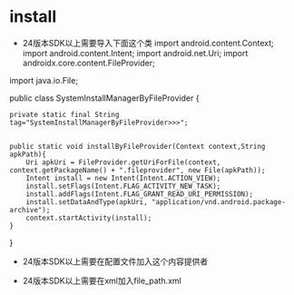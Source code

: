 # install



* 24版本SDK以上需要导入下面这个类
  import android.content.Context;
  import android.content.Intent;
  import android.net.Uri;
import androidx.core.content.FileProvider;


import java.io.File;

public class SystemInstallManagerByFileProvider {

    private static final String tag="SystemInstallManagerByFileProvider>>>";


    public static void installByFileProvider(Context context,String apkPath){
        Uri apkUri = FileProvider.getUriForFile(context, context.getPackageName() + ".fileprovider", new File(apkPath));
        Intent install = new Intent(Intent.ACTION_VIEW);
        install.setFlags(Intent.FLAG_ACTIVITY_NEW_TASK);
        install.addFlags(Intent.FLAG_GRANT_READ_URI_PERMISSION);
        install.setDataAndType(apkUri, "application/vnd.android.package-archive");
        context.startActivity(install);
    }

}

* 24版本SDK以上需要在配置文件加入这个内容提供者
        <provider
            android:name="androidx.core.content.FileProvider"
            android:authorities="com.inno_cn.smartview.fileprovider"
            android:exported="false"
            android:grantUriPermissions="true">
            <meta-data
                android:name="android.support.FILE_PROVIDER_PATHS"
                android:resource="@xml/file_paths"  />
        </provider>


* 24版本SDK以上需要在xml加入file_path.xml
<?xml version="1.0" encoding="utf-8"?>
<paths>
	<!--    <external-path path="Android/data/app的包名/" name="files_root" />-->
	<external-path path="." name="external_storage_root" />
</paths>